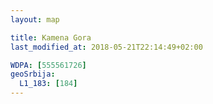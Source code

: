 ```yaml
---
layout: map

title: Kamena Gora
last_modified_at: 2018-05-21T22:14:49+02:00

WDPA: [555561726]
geoSrbija:
  L1_183: [184]
---
```

